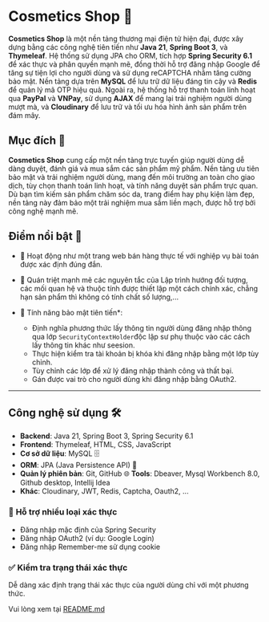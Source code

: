# Cosmetics Shop 💄

**Cosmetics Shop** là một nền tảng thương mại điện tử hiện đại, được xây dựng bằng các công nghệ tiên tiến như **Java 21**, **Spring Boot 3**, và **Thymeleaf**. Hệ thống sử dụng JPA cho ORM, tích hợp **Spring Security 6.1** để xác thực và phân quyền mạnh mẽ, đồng thời hỗ trợ đăng nhập Google để tăng sự tiện lợi cho người dùng và sử dụng reCAPTCHA nhằm tăng cường bảo mật. Nền tảng dựa trên **MySQL** để lưu trữ dữ liệu đáng tin cậy và **Redis** để quản lý mã OTP hiệu quả. Ngoài ra, hệ thống hỗ trợ thanh toán linh hoạt qua **PayPal** và **VNPay**, sử dụng **AJAX** để mang lại trải nghiệm người dùng mượt mà, và **Cloudinary** để lưu trữ và tối ưu hóa hình ảnh sản phẩm trên đám mây.

## Mục đích 🎯

**Cosmetics Shop** cung cấp một nền tảng trực tuyến giúp người dùng dễ dàng duyệt, đánh giá và mua sắm các sản phẩm mỹ phẩm. Nền tảng ưu tiên bảo mật và trải nghiệm người dùng, mang đến môi trường an toàn cho giao dịch, tùy chọn thanh toán linh hoạt, và tính năng duyệt sản phẩm trực quan. Dù bạn tìm kiếm sản phẩm chăm sóc da, trang điểm hay phụ kiện làm đẹp, nền tảng này đảm bảo một trải nghiệm mua sắm liền mạch, được hỗ trợ bởi công nghệ mạnh mẽ.

## Điểm nổi bật 🌟  

- 🚀 Hoạt động như một trang web bán hàng thực tế với nghiệp vụ bài toán được xác định đúng đắn.


- 🎯 Quán triệt mạnh mẽ các nguyên tắc của Lập trình hướng đối tượng, các mối quan hệ và thuộc tính được thiết lập một cách chính xác, chẳng hạn sản phẩm thì không có tính chất số lượng,...

- 🔐 Tính năng bảo mật tiên tiến*:  
  - Định nghĩa phương thức lấy thông tin người dùng đăng nhập thông qua lớp `SecurityContextHolder`độc lập sư phụ thuộc vào các cách lấy thông tin khác như seesion.  
  - Thực hiện kiểm tra tài khoản bị khóa khi đăng nhập bằng một lớp tùy chỉnh.  
  - Tùy chỉnh các lớp để xử lý đăng nhập thành công và thất bại.  
  - Gán được vai trò cho người dùng khi đăng nhập bằng OAuth2.  

---

## Công nghệ sử dụng 🛠️

- **Backend**: Java 21, Spring Boot 3, Spring Security 6.1  
- **Frontend**: Thymeleaf, HTML, CSS, JavaScript  
- **Cơ sở dữ liệu**: MySQL 🗄️  
- **ORM**: JPA (Java Persistence API) 🔄  
- **Quản lý phiên bản**: Git, GitHub 🌐
  **Tools**: Dbeaver, Mysql Workbench 8.0, Github desktop, Intellij Idea
- **Khác**: Cloudinary, JWT, Redis, Captcha, Oauth2, ...
### 🔐 **Hỗ trợ nhiều loại xác thực**  
- Đăng nhập mặc định của Spring Security  
- Đăng nhập OAuth2 (ví dụ: Google Login)  
- Đăng nhập Remember-me sử dụng cookie  

### ✅ **Kiểm tra trạng thái xác thực**  
Dễ dàng xác định trạng thái xác thực của người dùng chỉ với một phương thức.

Vui lòng xem tại [README.md](https://github.com/PhatBee/Cosmetics_Shop/blob/master/README.md)
